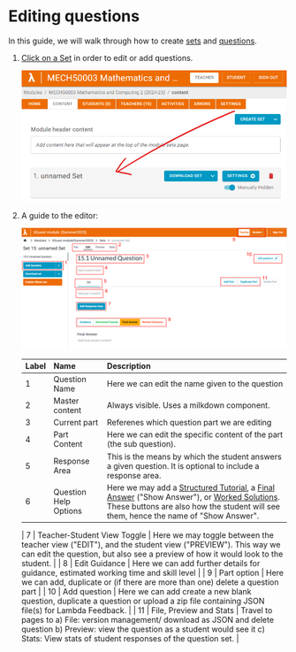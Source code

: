 # Editing questions

In this guide, we will walk through how to create [sets](https://lambda-feedback.github.io/user-documentation/terminology#sets) and [questions](https://lambda-feedback.github.io/user-documentation/terminology#questions).

1. <ins>Click on a Set</ins> in order to edit or add questions.

   ![set panel entry](./images/content-sets-questions-10.png)

2. A guide to the editor:

   ![set panel entry](./images/content-sets-questions-11.png)

   | Label | Name                        | Description                                                                                                                                                                                                                                                                                                                                                                                                                      |
   | ----- | --------------------------- | -------------------------------------------------------------------------------------------------------------------------------------------------------------------------------------------------------------------------------------------------------------------------------------------------------------------------------------------------------------------------------------------------------------------------------- |
   | 1     | Question Name               | Here we can edit the name given to the question                                                                                                                                                                                                                                                                                                                                                                                  |
   | 2     | Master content              | Always visible. Uses a milkdown component.                                                                                                                                                                                                                                                                                                                                                                                       |
   | 3     | Current part                | Referenes which question part we are editing                                                                                                                                                                                                                                                                                                                                                                                    |
   | 4     | Part Content                | Here we can edit the specific content of the part (the sub question).                                                                                                                                                                                                                                                                                                                                                            |
   | 5     | Response Area               | This is the means by which the student answers a given question. It is optional to include a response area.                                                                                                                                                                                                                                                                                                                      |
   | 6     | Question Help Options       | Here we may add a [Structured Tutorial](https://lambda-feedback.github.io/user-documentation/terminology#structured-tutorial), a [Final Answer](https://lambda-feedback.github.io/user-documentation/terminology#final-answer) ("Show Answer"), or [Worked Solutions](https://lambda-feedback.github.io/user-documentation/terminology#worked-solution). These buttons are also how the student will see them, hence the name of "Show Answer". |

   | 7     | Teacher-Student View Toggle | Here we may toggle between the teacher view ("EDIT"), and the student view ("PREVIEW"). This way we can edit the question, but also see a preview of how it would look to the student.                                                                                                                                                                                                                                         |
   | 8     | Edit Guidance                | Here we can add further details for guidance, estimated working time and skill level                                                                                                                     |
   | 9     | Part option                  | Here we can add, duplicate or (if there are more than one) delete a question part                                                                                                                        |
   | 10    | Add question                 |  Here we can add create a new blank question, duplicate a question or upload a zip file containing JSON file(s) for Lambda Feedback.
                              |
   | 11    | File, Preview and Stats      | Travel to pages to a) File: version management/ download as JSON and delete question b) Preview: view the question as a student would see it c) Stats: View stats of student responses of the question set. |
